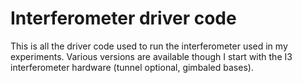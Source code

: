 # Interferometer driver code

This is all the driver code used to run the interferometer used in my experiments. Various versions are available though I start with the I3 interferometer hardware (tunnel optional, gimbaled bases).